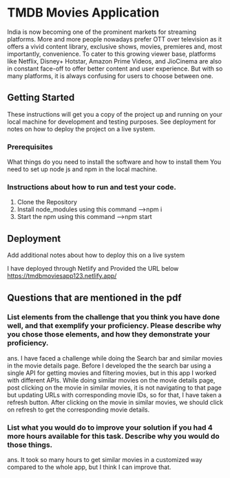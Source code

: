 # TMDB Movies Application

India is now becoming one of the prominent markets for streaming platforms. 
More and more people nowadays prefer OTT over television as it offers a vivid content library, exclusive shows, movies, premieres and, most importantly, convenience.
To cater to this growing viewer base, platforms like Netflix, Disney+ Hotstar, Amazon Prime Videos, and JioCinema are also in constant face-off to offer better content and user experience. 
But with so many platforms, it is always confusing for users to choose between one.

## Getting Started

These instructions will get you a copy of the project up and running on your local machine for development and testing purposes. See deployment for notes on how to deploy the project on a live system.

### Prerequisites

What things do you need to install the software and how to install them
You need to set up node js and npm in the local machine.
 
### Instructions about how to run and test your code.

 1. Clone the Repository 
 2. Install node_modules using this command -->npm i
 3. Start the npm using this command -->npm start

## Deployment

Add additional notes about how to deploy this on a live system

I have deployed through Netlify and Provided the URL below
https://tmdbmoviesapp123.netlify.app/

## Questions that are mentioned in the pdf
     
### List elements from the challenge that you think you have done well, and that exemplify your proficiency. Please describe why you chose those elements, and how they demonstrate your proficiency.
ans.  I have faced a challenge while doing the Search bar and similar movies in the movie details page.
      Before I developed the the search bar using a single API for getting movies and filtering movies, but in this app I worked with different APIs.
      While doing similar movies on the movie details page, post clicking on the movie in similar movies, it is not navigating to that page but updating URLs with corresponding movie IDs, so for that, I have taken a refresh button.
      After clicking on the movie in similar movies, we should click on refresh to get the corresponding movie details.

### List what you would do to improve your solution if you had 4 more hours available for this task. Describe why you would do those things.
ans.  It took so many hours to get similar movies in a customized way compared to the whole app, but I think I can improve that.


